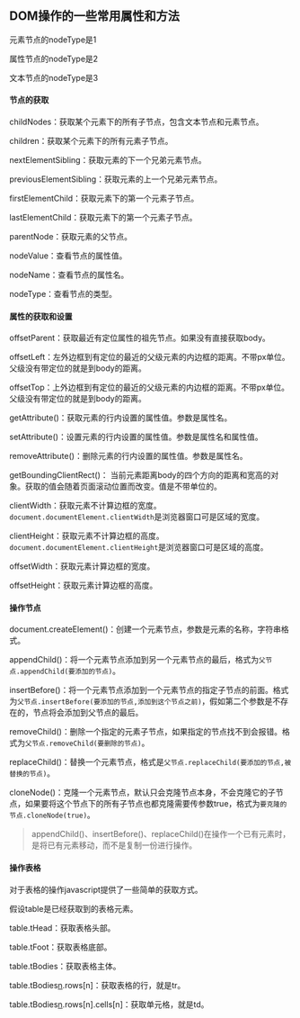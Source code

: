 
## DOM操作的一些常用属性和方法

元素节点的nodeType是1

属性节点的nodeType是2

文本节点的nodeType是3

#### 节点的获取

childNodes：获取某个元素下的所有子节点，包含文本节点和元素节点。

children：获取某个元素下的所有元素子节点。

nextElementSibling：获取元素的下一个兄弟元素节点。

previousElementSibling：获取元素的上一个兄弟元素节点。

firstElementChild：获取元素下的第一个元素子节点。

lastElementChild：获取元素下的第一个元素子节点。

parentNode：获取元素的父节点。

nodeValue：查看节点的属性值。

nodeName：查看节点的属性名。

nodeType：查看节点的类型。

#### 属性的获取和设置

offsetParent：获取最近有定位属性的祖先节点。如果没有直接获取body。

offsetLeft：左外边框到有定位的最近的父级元素的内边框的距离。不带px单位。父级没有带定位的就是到body的距离。

offsetTop：上外边框到有定位的最近的父级元素的内边框的距离。不带px单位。父级没有带定位的就是到body的距离。

getAttribute()：获取元素的行内设置的属性值。参数是属性名。

setAttribute()：设置元素的行内设置的属性值。参数是属性名和属性值。

removeAttribute()：删除元素的行内设置的属性值。参数是属性名。

getBoundingClientRect()：  当前元素距离body的四个方向的距离和宽高的对象。获取的值会随着页面滚动位置而改变。值是不带单位的。

clientWidth：获取元素不计算边框的宽度。`document.documentElement.clientWidth`是浏览器窗口可是区域的宽度。

clientHeight：获取元素不计算边框的高度。`document.documentElement.clientHeight`是浏览器窗口可是区域的高度。

offsetWidth：获取元素计算边框的宽度。

offsetHeight：获取元素计算边框的高度。

#### 操作节点

document.createElement()：创建一个元素节点，参数是元素的名称，字符串格式。

appendChild()：将一个元素节点添加到另一个元素节点的最后，格式为`父节点.appendChild(要添加的节点)`。

insertBefore()：将一个元素节点添加到一个元素节点的指定子节点的前面。格式为`父节点.insertBefore(要添加的节点,添加到这个节点之前)`，假如第二个参数是不存在的，节点将会添加到父节点的最后。

removeChild()：删除一个指定的元素子节点，如果指定的节点找不到会报错。格式为`父节点.removeChild(要删除的节点)`。

replaceChild()：替换一个元素节点，格式是`父节点.replaceChild(要添加的节点,被替换的节点)`。

cloneNode()：克隆一个元素节点，默认只会克隆节点本身，不会克隆它的子节点，如果要将这个节点下的所有子节点也都克隆需要传参数true，格式为`要克隆的节点.cloneNode(true)`。

> appendChild()、insertBefore()、replaceChild()在操作一个已有元素时，是将已有元素移动，而不是复制一份进行操作。

#### 操作表格

对于表格的操作javascript提供了一些简单的获取方式。

假设table是已经获取到的表格元素。

table.tHead：获取表格头部。

table.tFoot：获取表格底部。

table.tBodies：获取表格主体。

table.tBodies[n](tHead、tFoot).rows[n]：获取表格的行，就是tr。

table.tBodies[n](tHead、tFoot).rows[n].cells[n]：获取单元格，就是td。